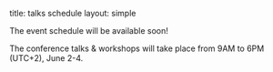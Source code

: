title: talks schedule
layout: simple

The event schedule will be available soon! 

The conference talks & workshops will take place from 9AM to 6PM (UTC+2), June 2-4.

<!--[<button class="btn">View schedule!</button>](https://cfp.2020.djangocon.eu/porto/schedule/){:target="_blank"}-->